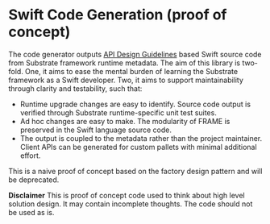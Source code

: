# Swift Code Generation (proof of concept)
The code generator outputs <a href="https://www.swift.org/documentation/api-design-guidelines/">API Design Guidelines</a> based Swift source code from Substrate framework runtime metadata. The aim of this library is two-fold. One, it aims to ease the mental burden of learning the Substrate framework as a Swift developer. Two, it aims to support maintainability through clarity and testability, such that:

* Runtime upgrade changes are easy to identify. Source code output is verified through Substrate runtime-specific unit test suites. 
* Ad hoc changes are easy to make. The modularity of FRAME is preserved in the Swift language source code.
* The output is coupled to the metadata rather than the project maintainer. Client APIs can be generated for custom pallets with minimal additional effort.

This is a naive proof of concept based on the factory design pattern and will be deprecated.

**Disclaimer** This is proof of concept code used to think about high level solution design. It may contain incomplete thoughts. The code should not be used as is.
